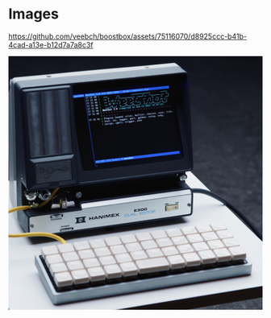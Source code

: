 # Images



https://github.com/veebch/boostbox/assets/75116070/d8925ccc-b41b-4cad-a13e-b12d7a7a8c3f

![Action Shot](/images/ircterminal.jpg)

